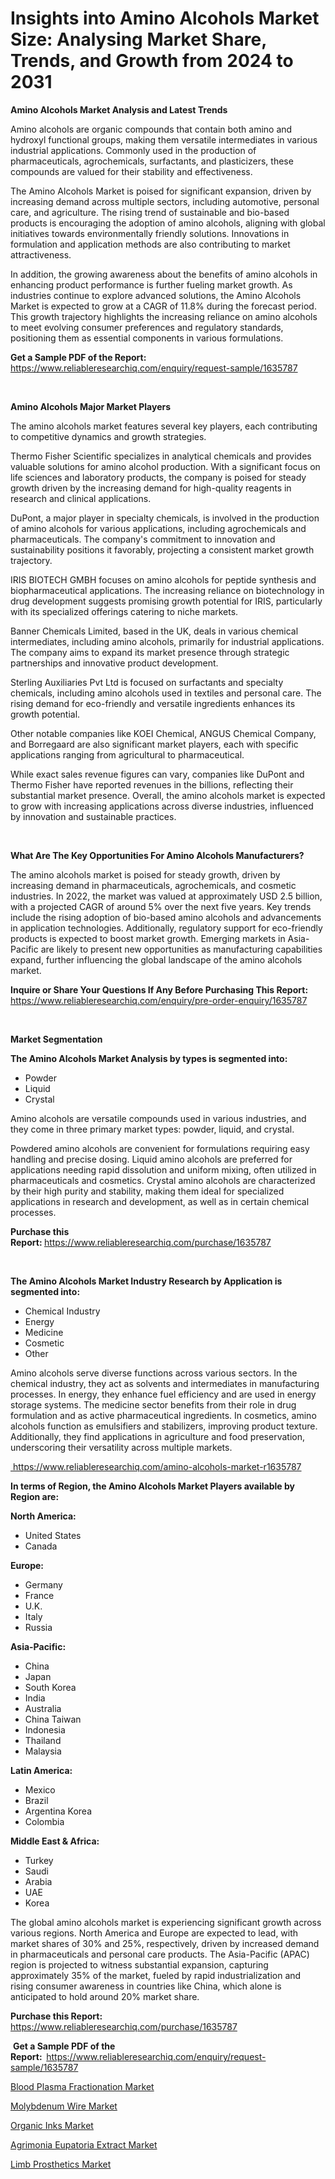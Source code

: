 <p><h1>Insights into Amino Alcohols Market Size: Analysing Market Share, Trends, and Growth from 2024 to 2031</h1></p><p><strong>Amino Alcohols Market Analysis and Latest Trends</strong></p>
<p><p>Amino alcohols are organic compounds that contain both amino and hydroxyl functional groups, making them versatile intermediates in various industrial applications. Commonly used in the production of pharmaceuticals, agrochemicals, surfactants, and plasticizers, these compounds are valued for their stability and effectiveness.</p><p>The Amino Alcohols Market is poised for significant expansion, driven by increasing demand across multiple sectors, including automotive, personal care, and agriculture. The rising trend of sustainable and bio-based products is encouraging the adoption of amino alcohols, aligning with global initiatives towards environmentally friendly solutions. Innovations in formulation and application methods are also contributing to market attractiveness.</p><p>In addition, the growing awareness about the benefits of amino alcohols in enhancing product performance is further fueling market growth. As industries continue to explore advanced solutions, the Amino Alcohols Market is expected to grow at a CAGR of 11.8% during the forecast period. This growth trajectory highlights the increasing reliance on amino alcohols to meet evolving consumer preferences and regulatory standards, positioning them as essential components in various formulations.</p></p>
<p><strong>Get a Sample PDF of the Report:&nbsp;</strong> <a href="https://www.reliableresearchiq.com/enquiry/request-sample/1635787?utm_campaign=103&utm_medium=2&utm_source=Github&utm_content=ia&utm_term=08112024&utm_id=amino-alcohols">https://www.reliableresearchiq.com/enquiry/request-sample/1635787</a></p>
<p>&nbsp;</p>
<p><strong>Amino Alcohols Major Market Players</strong></p>
<p><p>The amino alcohols market features several key players, each contributing to competitive dynamics and growth strategies. </p><p>Thermo Fisher Scientific specializes in analytical chemicals and provides valuable solutions for amino alcohol production. With a significant focus on life sciences and laboratory products, the company is poised for steady growth driven by the increasing demand for high-quality reagents in research and clinical applications.</p><p>DuPont, a major player in specialty chemicals, is involved in the production of amino alcohols for various applications, including agrochemicals and pharmaceuticals. The company's commitment to innovation and sustainability positions it favorably, projecting a consistent market growth trajectory.</p><p>IRIS BIOTECH GMBH focuses on amino alcohols for peptide synthesis and biopharmaceutical applications. The increasing reliance on biotechnology in drug development suggests promising growth potential for IRIS, particularly with its specialized offerings catering to niche markets.</p><p>Banner Chemicals Limited, based in the UK, deals in various chemical intermediates, including amino alcohols, primarily for industrial applications. The company aims to expand its market presence through strategic partnerships and innovative product development.</p><p>Sterling Auxiliaries Pvt Ltd is focused on surfactants and specialty chemicals, including amino alcohols used in textiles and personal care. The rising demand for eco-friendly and versatile ingredients enhances its growth potential.</p><p>Other notable companies like KOEI Chemical, ANGUS Chemical Company, and Borregaard are also significant market players, each with specific applications ranging from agricultural to pharmaceutical. </p><p>While exact sales revenue figures can vary, companies like DuPont and Thermo Fisher have reported revenues in the billions, reflecting their substantial market presence. Overall, the amino alcohols market is expected to grow with increasing applications across diverse industries, influenced by innovation and sustainable practices.</p></p>
<p>&nbsp;</p>
<p><strong>What Are The Key Opportunities For Amino Alcohols Manufacturers?</strong></p>
<p><p>The amino alcohols market is poised for steady growth, driven by increasing demand in pharmaceuticals, agrochemicals, and cosmetic industries. In 2022, the market was valued at approximately USD 2.5 billion, with a projected CAGR of around 5% over the next five years. Key trends include the rising adoption of bio-based amino alcohols and advancements in application technologies. Additionally, regulatory support for eco-friendly products is expected to boost market growth. Emerging markets in Asia-Pacific are likely to present new opportunities as manufacturing capabilities expand, further influencing the global landscape of the amino alcohols market.</p></p>
<p><strong>Inquire or Share Your Questions If Any Before Purchasing This Report:</strong> <a href="https://www.reliableresearchiq.com/enquiry/pre-order-enquiry/1635787?utm_campaign=103&utm_medium=2&utm_source=Github&utm_content=ia&utm_term=08112024&utm_id=amino-alcohols">https://www.reliableresearchiq.com/enquiry/pre-order-enquiry/1635787</a></p>
<p>&nbsp;</p>
<p><strong>Market Segmentation</strong></p>
<p><strong>The Amino Alcohols Market Analysis by types is segmented into:</strong></p>
<p><ul><li>Powder</li><li>Liquid</li><li>Crystal</li></ul></p>
<p><p>Amino alcohols are versatile compounds used in various industries, and they come in three primary market types: powder, liquid, and crystal. </p><p>Powdered amino alcohols are convenient for formulations requiring easy handling and precise dosing. Liquid amino alcohols are preferred for applications needing rapid dissolution and uniform mixing, often utilized in pharmaceuticals and cosmetics. Crystal amino alcohols are characterized by their high purity and stability, making them ideal for specialized applications in research and development, as well as in certain chemical processes.</p></p>
<p><strong>Purchase this Report:&nbsp;</strong><a href="https://www.reliableresearchiq.com/purchase/1635787?utm_campaign=103&utm_medium=2&utm_source=Github&utm_content=ia&utm_term=08112024&utm_id=amino-alcohols">https://www.reliableresearchiq.com/purchase/1635787</a></p>
<p>&nbsp;</p>
<p><strong>The Amino Alcohols Market Industry Research by Application is segmented into:</strong></p>
<p><ul><li>Chemical Industry</li><li>Energy</li><li>Medicine</li><li>Cosmetic</li><li>Other</li></ul></p>
<p><p>Amino alcohols serve diverse functions across various sectors. In the chemical industry, they act as solvents and intermediates in manufacturing processes. In energy, they enhance fuel efficiency and are used in energy storage systems. The medicine sector benefits from their role in drug formulation and as active pharmaceutical ingredients. In cosmetics, amino alcohols function as emulsifiers and stabilizers, improving product texture. Additionally, they find applications in agriculture and food preservation, underscoring their versatility across multiple markets.</p></p>
<p><a href="https://www.reliableresearchiq.com/amino-alcohols-market-r1635787?utm_campaign=103&utm_medium=2&utm_source=Github&utm_content=ia&utm_term=08112024&utm_id=amino-alcohols">&nbsp;https://www.reliableresearchiq.com/amino-alcohols-market-r1635787</a></p>
<p><strong>In terms of Region, the Amino Alcohols Market Players available by Region are:</strong></p>
<p>
    <p> <strong> North America: </strong>
        <ul>
            <li>United States</li>
            <li>Canada</li>
        </ul>
        </p> 
    <p> <strong> Europe: </strong>
        <ul>
            <li>Germany</li>
            <li>France</li>
            <li>U.K.</li>
            <li>Italy</li>
            <li>Russia</li>
        </ul>
        </p> 
    <p> <strong> Asia-Pacific: </strong>
        <ul>
            <li>China</li>
            <li>Japan</li>
            <li>South Korea</li>
            <li>India</li>
            <li>Australia</li>
            <li>China Taiwan</li>
            <li>Indonesia</li>
            <li>Thailand</li>
            <li>Malaysia</li>
        </ul>
        </p> 
    <p> <strong> Latin America: </strong>
        <ul>
            <li>Mexico</li>
            <li>Brazil</li>
            <li>Argentina Korea</li>
            <li>Colombia</li>
        </ul>
        </p> 
    <p> <strong> Middle East & Africa: </strong>
        <ul>
            <li>Turkey</li>
            <li>Saudi</li>
            <li>Arabia</li>
            <li>UAE</li>
            <li>Korea</li>
        </ul>
    </p>
    </p>
<p><p>The global amino alcohols market is experiencing significant growth across various regions. North America and Europe are expected to lead, with market shares of 30% and 25%, respectively, driven by increased demand in pharmaceuticals and personal care products. The Asia-Pacific (APAC) region is projected to witness substantial expansion, capturing approximately 35% of the market, fueled by rapid industrialization and rising consumer awareness in countries like China, which alone is anticipated to hold around 20% market share.</p></p>
<p><strong>Purchase this Report: </strong><a href="https://www.reliableresearchiq.com/purchase/1635787?utm_campaign=103&utm_medium=2&utm_source=Github&utm_content=ia&utm_term=08112024&utm_id=amino-alcohols">https://www.reliableresearchiq.com/purchase/1635787</a></p>
<p>&nbsp;<strong>Get a Sample PDF of the Report:&nbsp;&nbsp;</strong><a href="https://www.reliableresearchiq.com/enquiry/request-sample/1635787?utm_campaign=103&utm_medium=2&utm_source=Github&utm_content=ia&utm_term=08112024&utm_id=amino-alcohols">https://www.reliableresearchiq.com/enquiry/request-sample/1635787</a></p>
<p><strong></strong></p>
<p><p><a href="https://issuu.com/reportprime-2/docs/blood-plasma-fractionation-market-s_d9951b199fc375?utm_campaign=103&utm_medium=2&utm_source=Github&utm_content=ia&utm_term=08112024&utm_id=amino-alcohols">Blood Plasma Fractionation Market</a></p><p><a href="https://github.com/fratgqppizur/Market-Research-Report-List-1/blob/main/molybdenum-wire-market.md?utm_campaign=103&utm_medium=2&utm_source=Github&utm_content=ia&utm_term=08112024&utm_id=amino-alcohols">Molybdenum Wire Market</a></p><p><a href="https://github.com/hentonwytandusyl0/Market-Research-Report-List-1/blob/main/organic-inks-market.md?utm_campaign=103&utm_medium=2&utm_source=Github&utm_content=ia&utm_term=08112024&utm_id=amino-alcohols">Organic Inks Market</a></p><p><a href="https://github.com/janeengrenong0/Market-Research-Report-List-1/blob/main/agrimonia-eupatoria-extract-market.md?utm_campaign=103&utm_medium=2&utm_source=Github&utm_content=ia&utm_term=08112024&utm_id=amino-alcohols">Agrimonia Eupatoria Extract Market</a></p><p><a href="https://issuu.com/reportprime-2/docs/limb-prosthetics-market-size-2030.p_c8c9f910fc1e4f?utm_campaign=103&utm_medium=2&utm_source=Github&utm_content=ia&utm_term=08112024&utm_id=amino-alcohols">Limb Prosthetics Market</a></p></p>